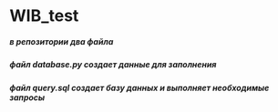 # WIB_test

##### в репозитории два файла
##### файл   database.py  создает данные для заполнения
##### файл   query.sql   создает базу данных и выполняет необходимые запросы
